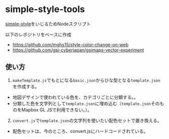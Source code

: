 # simple-style-tools
[simple-style](https://github.com/mghs15/simple-style)をいじるためNodeスクリプト

以下のレポジトリをベースに作成

* https://github.com/mghs15/style-color-change-on-web
* https://github.com/gsi-cyberjapan/gsimaps-vector-experiment

## 使い方
1. `makeTemplate.js`でもとになる`basic.json`からひな型となる`template.json`を作成する。
  * 地図デザインで使われている色を、カテゴリごとに分類する。。
  * 分類した色を文字列として`template.json`に埋め込む（`template.json`そのものをMapbox GL JSで利用できない。）。
2. `convert.js`で`template.json`の文字列を使いたい配色セットで置き換える。
  * 配色セットは、今のところ、convert.jsにハードコードされている。


